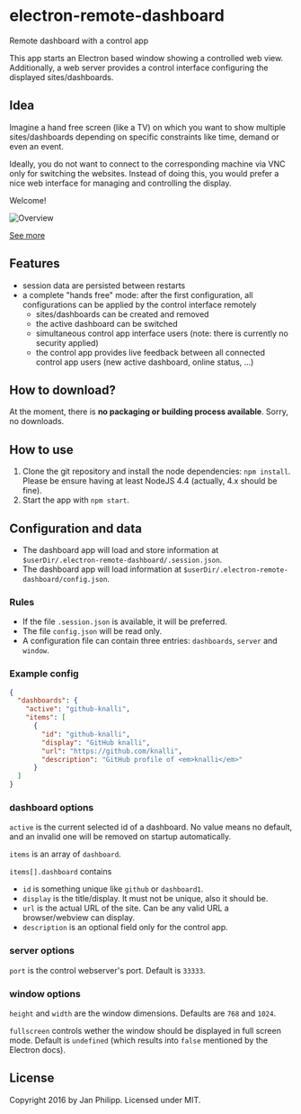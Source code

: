 # electron-remote-dashboard
Remote dashboard with a control app

This app starts an Electron based window showing a controlled web view. Additionally, a web server provides
a control interface configuring the displayed sites/dashboards.

## Idea
Imagine a hand free screen (like a TV) on which you want to show multiple sites/dashboards depending on specific
constraints like time, demand or even an event.

Ideally, you do not want to connect to the corresponding machine via VNC only for switching the websites. Instead of
doing this, you would prefer a nice web interface for managing and controlling the display.

Welcome!

![Overview](site/screenshots-overview.png)

[See more](site/screenshots.md)

## Features
- session data are persisted between restarts
- a complete "hands free" mode: after the first configuration, all configurations can be applied by the control interface remotely
  - sites/dashboards can be created and removed
  - the active dashboard can be switched
  - simultaneous control app interface users (note: there is currently no security applied)
  - the control app provides live feedback between all connected control app users (new active dashboard, online status, ...)

## How to download?
At the moment, there is **no packaging or building process available**. Sorry, no downloads.

## How to use
1. Clone the git repository and install the node dependencies: `npm install`. Please be ensure having at least NodeJS 4.4 (actually, 4.x should be fine).
2. Start the app with `npm start`.

## Configuration and data
* The dashboard app will load and store information at `$userDir/.electron-remote-dashboard/.session.json`.
* The dashboard app will load information at `$userDir/.electron-remote-dashboard/config.json`.

### Rules
* If the file `.session.json` is available, it will be preferred.
* The file `config.json` will be read only.
* A configuration file can contain three entries: `dashboards`, `server` and `window`.

### Example config
```json
{
  "dashboards": {
    "active": "github-knalli",
    "items": [
      {
        "id": "github-knalli",
        "display": "GitHub knalli",
        "url": "https://github.com/knalli",
        "description": "GitHub profile of <em>knalli</em>"
      }
  ]
}
```

### dashboard options
`active` is the current selected id of a dashboard. No value means no default, and an invalid one will be removed on startup automatically.

`items` is an array of `dashboard`.

`items[].dashboard` contains

- `id` is something unique like `github` or `dashboard1`.
- `display` is the title/display. It must not be unique, also it should be.
- `url` is the actual URL of the site. Can be any valid URL a browser/webview can display.
- `description` is an optional field only for the control app.

### server options
`port` is the control webserver's port. Default is `33333`.

### window options
`height` and `width` are the window dimensions. Defaults are `768` and `1024`.

`fullscreen` controls wether the window should be displayed in full screen mode.
Default is `undefined` (which results into `false` mentioned by the Electron docs).

####
## License
Copyright 2016 by Jan Philipp. Licensed under MIT.
